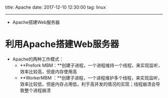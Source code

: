 title: Apache
date: 2017-12-10 12:30:00
tag: linux

---

* Apache搭建Web服务器

<!--more-->

# 利用Apache搭建Web服务器 #

* Apache的两种工作模式：
	* **Prefork MBM：**创建子进程，一个进程维持一个线程，来实现监听，效率比较高，但是内存使用高
	* **WorkerMBM ：**创建子进程，一个进程维护多个线程，来实现监听，效率比较低，但是内存占用低，利于高并发的情况的实现；线程崩溃会导致整个进程崩溃